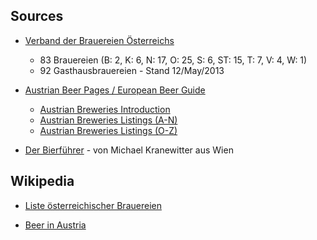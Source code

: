 

## Sources


- [Verband der Brauereien Österreichs](http://www.bierserver.at)
    - 83 Brauereien (B: 2, K: 6, N: 17, O: 25, S: 6, ST: 15, T: 7, V: 4, W: 1)
    - 92 Gasthausbrauereien  -  Stand 12/May/2013


- [Austrian Beer Pages / European Beer Guide](http://www.europeanbeerguide.net/#austria)
    - [Austrian Breweries Introduction](http://www.europeanbeerguide.net/austintr.htm)
    - [Austrian Breweries Listings (A-N)](http://www.europeanbeerguide.net/austbrew.htm)
    - [Austrian Breweries Listings (O-Z)](http://www.europeanbeerguide.net/austbrw2.htm)

- [Der Bierführer](http://www.brauereifuehrer.com) - von Michael Kranewitter aus Wien

## Wikipedia

- [Liste österreichischer Brauereien](http://de.wikipedia.org/wiki/Liste_österreichischer_Brauereien)

- [Beer in Austria](http://en.wikipedia.org/wiki/Beer_in_Austria)

